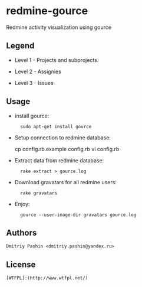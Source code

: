 # redmine-gource

Redmine activity visualization using gource

## Legend

* Level 1 - Projects and subprojects.

* Level 2 - Assignies

* Level 3 - Issues

## Usage

* install gource:

        sudo apt-get install gource

* Setup connection to redmine database:

    cp config.rb.example config.rb
    vi config.rb

* Extract data from redmine database:

        rake extract > gource.log

* Download gravatars for all redmine users:

        rake gravatars

* Enjoy:

        gource --user-image-dir gravatars gource.log

## Authors

    Dmitriy Pashin <dmitriy.pashin@yandex.ru>

## License

    [WTFPL]:(http://www.wtfpl.net/)
